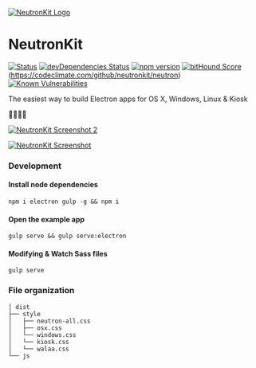 [![NeutronKit Logo](http://neutronkit.com/img/neutronkit-logo.svg)](http://neutronkit.com)
# NeutronKit
[![Status](https://img.shields.io/travis/neutronkit/neutron/master.svg?style=flat)](https://travis-ci.org/neutronkit/neutron) 
[![devDependencies Status](https://david-dm.org/neutronkit/neutron/dev-status.svg)](https://david-dm.org/neutronkit/neutron?type=dev)
[![npm version](https://img.shields.io/npm/v/neutronkit.svg?style=flat)](https://www.npmjs.com/package/neutronkit) 
[![bitHound Score](https://www.bithound.io/github/neutronkit/neutron/badges/score.svg)](https://www.bithound.io/github/neutronkit/neutron) (https://codeclimate.com/github/neutronkit/neutron) [![Known Vulnerabilities](https://snyk.io/test/npm/neutronkit/badge.svg)](https://snyk.io/test/npm/neutronkit)


The easiest way to build Electron apps for OS X, Windows, Linux & Kiosk

:snail::snail::snail::snail:

[![NeutronKit Screenshot 2](http://neutronkit.com/img/screenshot-2.png)](http://neutronkit.com)

[![NeutronKit Screenshot](http://neutronkit.com/img/screenshot-1.png)](http://neutronkit.com)


### Development

#### Install node dependencies

```
npm i electron gulp -g && npm i
```

#### Open the example app

```
gulp serve && gulp serve:electron
```

#### Modifying & Watch Sass files

```
gulp serve
```


### File organization
```
│ dist
├── style                    
│   ├── neutron-all.css          
│   ├── osx.css
│   └── windows.css
│   └── kiosk.css
│   └── walaa.css
└── js
```
